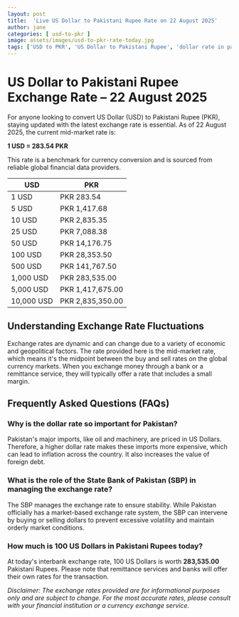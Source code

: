 ```yaml
---
layout: post
title:  'Live US Dollar to Pakistani Rupee Rate on 22 August 2025'
author: jane
categories: [ usd-to-pkr ]
image: assets/images/usd-to-pkr-rate-today.jpg
tags: ['USD to PKR', 'US Dollar to Pakistani Rupee', 'dollar rate in pakistan', 'today dollar rate open market', 'usa to pakistan dollar rate']
---
```


# US Dollar to Pakistani Rupee Exchange Rate – 22 August 2025

For anyone looking to convert US Dollar (USD) to Pakistani Rupee (PKR), staying updated with the latest exchange rate is essential. As of 22 August 2025, the current mid-market rate is:

**1 USD = 283.54 PKR**

This rate is a benchmark for currency conversion and is sourced from reliable global financial data providers.

| USD | PKR |
| --- | --- |
| 1 USD | PKR 283.54 |
| 5 USD | PKR 1,417.68 |
| 10 USD | PKR 2,835.35 |
| 25 USD | PKR 7,088.38 |
| 50 USD | PKR 14,176.75 |
| 100 USD | PKR 28,353.50 |
| 500 USD | PKR 141,767.50 |
| 1,000 USD | PKR 283,535.00 |
| 5,000 USD | PKR 1,417,675.00 |
| 10,000 USD | PKR 2,835,350.00 |


## Understanding Exchange Rate Fluctuations

Exchange rates are dynamic and can change due to a variety of economic and geopolitical factors. The rate provided here is the mid-market rate, which means it's the midpoint between the buy and sell rates on the global currency markets. When you exchange money through a bank or a remittance service, they will typically offer a rate that includes a small margin.

## Frequently Asked Questions (FAQs)

### Why is the dollar rate so important for Pakistan?

Pakistan's major imports, like oil and machinery, are priced in US Dollars. Therefore, a higher dollar rate makes these imports more expensive, which can lead to inflation across the country. It also increases the value of foreign debt.

### What is the role of the State Bank of Pakistan (SBP) in managing the exchange rate?

The SBP manages the exchange rate to ensure stability. While Pakistan officially has a market-based exchange rate system, the SBP can intervene by buying or selling dollars to prevent excessive volatility and maintain orderly market conditions.

### How much is 100 US Dollars in Pakistani Rupees today?

At today's interbank exchange rate, 100 US Dollars is worth **283,535.00** Pakistani Rupees. Please note that remittance services and banks will offer their own rates for the transaction.



*Disclaimer: The exchange rates provided are for informational purposes only and are subject to change. For the most accurate rates, please consult with your financial institution or a currency exchange service.*

